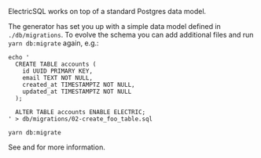 ElectricSQL works on top of a standard Postgres data model.

The generator has set you up with a simple data model defined in `./db/migrations`. To evolve the schema you can add additional files and run `yarn db:migrate` again, e.g.:

```shell
echo '
  CREATE TABLE accounts (
    id UUID PRIMARY KEY,
    email TEXT NOT NULL,
    created_at TIMESTAMPTZ NOT NULL,
    updated_at TIMESTAMPTZ NOT NULL
  );

  ALTER TABLE accounts ENABLE ELECTRIC;
' > db/migrations/02-create_foo_table.sql

yarn db:migrate
```

See <DocPageLink path="usage/data-modelling/migrations" /> and <DocPageLink path="integrations/backend" /> for more information.
